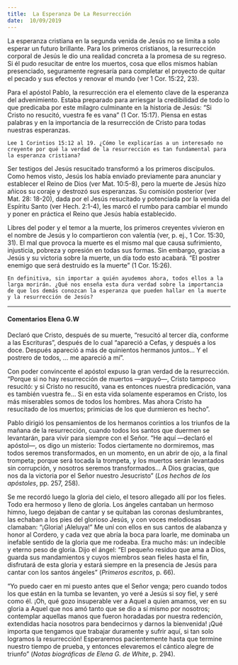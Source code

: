 ```yaml
---
title:  La Esperanza De La Resurrección
date:  10/09/2019
---
```


La esperanza cristiana en la segunda venida de Jesús no se limita a solo esperar un futuro brillante. Para los primeros cristianos, la resurrección corporal de Jesús le dio una realidad concreta a la promesa de su regreso. Si él pudo resucitar de entre los muertos, cosa que ellos mismos habían presenciado, seguramente regresaría para completar el proyecto de quitar el pecado y sus efectos y renovar el mundo (ver 1 Cor. 15:22, 23).

Para el apóstol Pablo, la resurrección era el elemento clave de la esperanza del advenimiento. Estaba preparado para arriesgar la credibilidad de todo lo que predicaba por este milagro culminante en la historia de Jesús: “Si Cristo no resucitó, vuestra fe es vana” (1 Cor. 15:17). Piensa en estas palabras y en la importancia de la resurrección de Cristo para todas nuestras esperanzas.

`Lee 1 Corintios 15:12 al 19. ¿Cómo le explicarías a un interesado no creyente por qué la verdad de la resurrección es tan fundamental para la esperanza cristiana?`

Ser testigos del Jesús resucitado transformó a los primeros discípulos. Como hemos visto, Jesús los había enviado previamente para anunciar y establecer el Reino de Dios (ver Mat. 10:5-8), pero la muerte de Jesús hizo añicos su coraje y destrozó sus esperanzas. Su comisión posterior (ver Mat. 28: 18-20), dada por el Jesús resucitado y potenciada por la venida del Espíritu Santo (ver Hech. 2:1-4), les marcó el rumbo para cambiar el mundo y poner en práctica el Reino que Jesús había establecido.

Libres del poder y el temor a la muerte, los primeros creyentes vivieron en el nombre de Jesús y lo compartieron con valentía (ver, p. ej., 1 Cor. 15:30, 31). El mal que provoca la muerte es el mismo mal que causa sufrimiento, injusticia, pobreza y opresión en todas sus formas. Sin embargo, gracias a Jesús y su victoria sobre la muerte, un día todo esto acabará. “El postrer enemigo que será destruido es la muerte” (1 Cor. 15:26).

`En definitiva, sin importar a quién ayudemos ahora, todos ellos a la larga morirán. ¿Qué nos enseña esta dura verdad sobre la importancia de que los demás conozcan la esperanza que pueden hallar en la muerte y la resurrección de Jesús?`

---

#### Comentarios Elena G.W

Declaró que Cristo, después de su muerte, “resucitó al tercer día, conforme a las Escrituras”, después de lo cual “apareció a Cefas, y después a los doce. Después apareció a más de quinientos hermanos juntos… Y el postrero de todos, … me apareció a mí”.

Con poder convincente el apóstol expuso la gran verdad de la resurrección. “Porque si no hay resurrección de muertos —arguyó—, Cristo tampoco resucitó: y si Cristo no resucitó, vana es entonces nuestra predicación, vana es también vuestra fe… Si en esta vida solamente esperamos en Cristo, los más miserables somos de todos los hombres. Mas ahora Cristo ha resucitado de los muertos; primicias de los que durmieron es hecho”.

Pablo dirigió los pensamientos de los hermanos corintios a los triunfos de la mañana de la resurrección, cuando todos los santos que duermen se levantarán, para vivir para siempre con el Señor. “He aquí —declaró el apóstol—, os digo un misterio: Todos ciertamente no dormiremos, mas todos seremos transformados, en un momento, en un abrir de ojo, a la final trompeta; porque será tocada la trompeta, y los muertos serán levantados sin corrupción, y nosotros seremos transformados… A Dios gracias, que nos da la victoria por el Señor nuestro Jesucristo” (_Los hechos de los apóstoles_, pp. 257, 258).

Se me recordó luego la gloria del cielo, el tesoro allegado allí por los fieles. Todo era hermoso y lleno de gloria. Los ángeles cantaban un hermoso himno, luego dejaban de cantar y se quitaban las coronas deslumbrantes, las echaban a los pies del glorioso Jesús, y con voces melodiosas clamaban: “¡Gloria! ¡Aleluya!” Me uní con ellos en sus cantos de alabanza y honor al Cordero, y cada vez que abría la boca para loarle, me dominaba un inefable sentido de la gloria que me rodeaba. Era mucho más: un indecible y eterno peso de gloria. Dijo el ángel: “El pequeño residuo que ama a Dios, guarda sus mandamientos y cuyos miembros sean fieles hasta el fin, disfrutará de esta gloria y estará siempre en la presencia de Jesús para cantar con los santos ángeles” (_Primeros escritos_, p. 66).

“Yo puedo caer en mi puesto antes que el Señor venga; pero cuando todos los que están en la tumba se levanten, yo veré a Jesús si soy fiel, y seré como él. ¡Oh, qué gozo insuperable ver a Aquel a quien amamos, ver en su gloria a Aquel que nos amó tanto que se dio a sí mismo por nosotros; contemplar aquellas manos que fueron horadadas por nuestra redención, extendidas hacia nosotros para bendecirnos y darnos la bienvenida! ¡Qué importa que tengamos que trabajar duramente y sufrir aquí, si tan solo logramos la resurrección! Esperaremos pacientemente hasta que termine nuestro tiempo de prueba, y entonces elevaremos el cántico alegre de triunfo” (_Notas biográficas de Elena G. de White_, p. 294).
